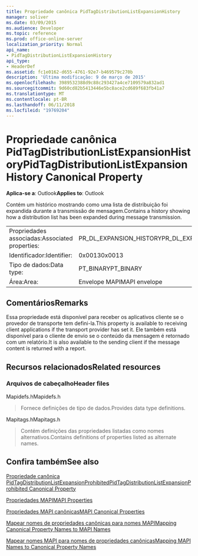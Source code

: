 ```yaml
---
title: Propriedade canônica PidTagDistributionListExpansionHistory
manager: soliver
ms.date: 03/09/2015
ms.audience: Developer
ms.topic: reference
ms.prod: office-online-server
localization_priority: Normal
api_name:
- PidTagDistributionListExpansionHistory
api_type:
- HeaderDef
ms.assetid: fc1e0162-d655-4761-92e7-b469579c270b
description: 'Última modificação: 9 de março de 2015'
ms.openlocfilehash: 3989532388d9c88c293427a4ce7109579a832ad1
ms.sourcegitcommit: 9d60cd82b5413446e5bc8ace2cd689f683fb41a7
ms.translationtype: MT
ms.contentlocale: pt-BR
ms.lasthandoff: 06/11/2018
ms.locfileid: "19769204"
---
```

# <a name="pidtagdistributionlistexpansionhistory-canonical-property"></a><span data-ttu-id="bda44-103">Propriedade canônica PidTagDistributionListExpansionHistory</span><span class="sxs-lookup"><span data-stu-id="bda44-103">PidTagDistributionListExpansionHistory Canonical Property</span></span>

  
  
<span data-ttu-id="bda44-104">**Aplica-se a**: Outlook</span><span class="sxs-lookup"><span data-stu-id="bda44-104">**Applies to**: Outlook</span></span> 
  
<span data-ttu-id="bda44-105">Contém um histórico mostrando como uma lista de distribuição foi expandida durante a transmissão de mensagem.</span><span class="sxs-lookup"><span data-stu-id="bda44-105">Contains a history showing how a distribution list has been expanded during message transmission.</span></span> 
  
|||
|:-----|:-----|
|<span data-ttu-id="bda44-106">Propriedades associadas:</span><span class="sxs-lookup"><span data-stu-id="bda44-106">Associated properties:</span></span>  <br/> |<span data-ttu-id="bda44-107">PR_DL_EXPANSION_HISTORY</span><span class="sxs-lookup"><span data-stu-id="bda44-107">PR_DL_EXPANSION_HISTORY</span></span>  <br/> |
|<span data-ttu-id="bda44-108">Identificador:</span><span class="sxs-lookup"><span data-stu-id="bda44-108">Identifier:</span></span>  <br/> |<span data-ttu-id="bda44-109">0x0013</span><span class="sxs-lookup"><span data-stu-id="bda44-109">0x0013</span></span>  <br/> |
|<span data-ttu-id="bda44-110">Tipo de dados:</span><span class="sxs-lookup"><span data-stu-id="bda44-110">Data type:</span></span>  <br/> |<span data-ttu-id="bda44-111">PT_BINARY</span><span class="sxs-lookup"><span data-stu-id="bda44-111">PT_BINARY</span></span>  <br/> |
|<span data-ttu-id="bda44-112">Área:</span><span class="sxs-lookup"><span data-stu-id="bda44-112">Area:</span></span>  <br/> |<span data-ttu-id="bda44-113">Envelope MAPI</span><span class="sxs-lookup"><span data-stu-id="bda44-113">MAPI envelope</span></span>  <br/> |
   
## <a name="remarks"></a><span data-ttu-id="bda44-114">Comentários</span><span class="sxs-lookup"><span data-stu-id="bda44-114">Remarks</span></span>

<span data-ttu-id="bda44-115">Essa propriedade está disponível para receber os aplicativos cliente se o provedor de transporte tem defini-la.</span><span class="sxs-lookup"><span data-stu-id="bda44-115">This property is available to receiving client applications if the transport provider has set it.</span></span> <span data-ttu-id="bda44-116">Ele também está disponível para o cliente de envio se o conteúdo da mensagem é retornado com um relatório.</span><span class="sxs-lookup"><span data-stu-id="bda44-116">It is also available to the sending client if the message content is returned with a report.</span></span> 
  
## <a name="related-resources"></a><span data-ttu-id="bda44-117">Recursos relacionados</span><span class="sxs-lookup"><span data-stu-id="bda44-117">Related resources</span></span>

### <a name="header-files"></a><span data-ttu-id="bda44-118">Arquivos de cabeçalho</span><span class="sxs-lookup"><span data-stu-id="bda44-118">Header files</span></span>

<span data-ttu-id="bda44-119">Mapidefs.h</span><span class="sxs-lookup"><span data-stu-id="bda44-119">Mapidefs.h</span></span>
  
> <span data-ttu-id="bda44-120">Fornece definições de tipo de dados.</span><span class="sxs-lookup"><span data-stu-id="bda44-120">Provides data type definitions.</span></span>
    
<span data-ttu-id="bda44-121">Mapitags.h</span><span class="sxs-lookup"><span data-stu-id="bda44-121">Mapitags.h</span></span>
  
> <span data-ttu-id="bda44-122">Contém definições das propriedades listadas como nomes alternativos.</span><span class="sxs-lookup"><span data-stu-id="bda44-122">Contains definitions of properties listed as alternate names.</span></span>
    
## <a name="see-also"></a><span data-ttu-id="bda44-123">Confira também</span><span class="sxs-lookup"><span data-stu-id="bda44-123">See also</span></span>



[<span data-ttu-id="bda44-124">Propriedade canônica PidTagDistributionListExpansionProhibited</span><span class="sxs-lookup"><span data-stu-id="bda44-124">PidTagDistributionListExpansionProhibited Canonical Property</span></span>](pidtagdistributionlistexpansionprohibited-canonical-property.md)


[<span data-ttu-id="bda44-125">Propriedades MAPI</span><span class="sxs-lookup"><span data-stu-id="bda44-125">MAPI Properties</span></span>](mapi-properties.md)
  
[<span data-ttu-id="bda44-126">Propriedades MAPI canônicas</span><span class="sxs-lookup"><span data-stu-id="bda44-126">MAPI Canonical Properties</span></span>](mapi-canonical-properties.md)
  
[<span data-ttu-id="bda44-127">Mapear nomes de propriedades canônicas para nomes MAPI</span><span class="sxs-lookup"><span data-stu-id="bda44-127">Mapping Canonical Property Names to MAPI Names</span></span>](mapping-canonical-property-names-to-mapi-names.md)
  
[<span data-ttu-id="bda44-128">Mapear nomes MAPI para nomes de propriedades canônicas</span><span class="sxs-lookup"><span data-stu-id="bda44-128">Mapping MAPI Names to Canonical Property Names</span></span>](mapping-mapi-names-to-canonical-property-names.md)

